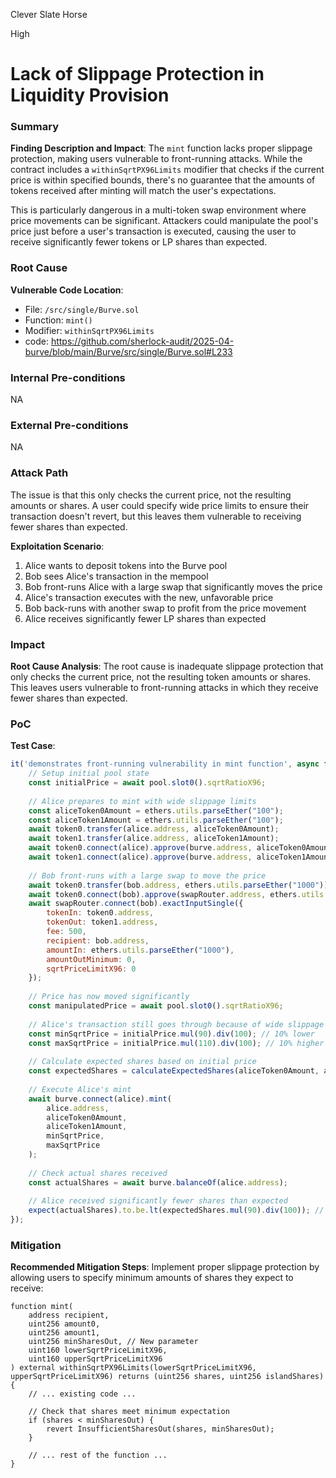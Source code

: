 Clever Slate Horse

High

# Lack of Slippage Protection in Liquidity Provision

### Summary

**Finding Description and Impact**:
The `mint` function lacks proper slippage protection, making users vulnerable to front-running attacks. While the contract includes a `withinSqrtPX96Limits` modifier that checks if the current price is within specified bounds, there's no guarantee that the amounts of tokens received after minting will match the user's expectations.

This is particularly dangerous in a multi-token swap environment where price movements can be significant. Attackers could manipulate the pool's price just before a user's transaction is executed, causing the user to receive significantly fewer tokens or LP shares than expected.


### Root Cause

**Vulnerable Code Location**:
- File: `/src/single/Burve.sol`
- Function: `mint()`
- Modifier: `withinSqrtPX96Limits`
- code: https://github.com/sherlock-audit/2025-04-burve/blob/main/Burve/src/single/Burve.sol#L233

### Internal Pre-conditions

NA

### External Pre-conditions

NA

### Attack Path

The issue is that this only checks the current price, not the resulting amounts or shares. A user could specify wide price limits to ensure their transaction doesn't revert, but this leaves them vulnerable to receiving fewer shares than expected.

**Exploitation Scenario**:
1. Alice wants to deposit tokens into the Burve pool
2. Bob sees Alice's transaction in the mempool
3. Bob front-runs Alice with a large swap that significantly moves the price
4. Alice's transaction executes with the new, unfavorable price
5. Bob back-runs with another swap to profit from the price movement
6. Alice receives significantly fewer LP shares than expected

### Impact

**Root Cause Analysis**:
The root cause is inadequate slippage protection that only checks the current price, not the resulting token amounts or shares. This leaves users vulnerable to front-running attacks in which they receive fewer shares than expected.

### PoC

**Test Case**:
```javascript
it('demonstrates front-running vulnerability in mint function', async function () {
    // Setup initial pool state
    const initialPrice = await pool.slot0().sqrtRatioX96;
    
    // Alice prepares to mint with wide slippage limits
    const aliceToken0Amount = ethers.utils.parseEther("100");
    const aliceToken1Amount = ethers.utils.parseEther("100");
    await token0.transfer(alice.address, aliceToken0Amount);
    await token1.transfer(alice.address, aliceToken1Amount);
    await token0.connect(alice).approve(burve.address, aliceToken0Amount);
    await token1.connect(alice).approve(burve.address, aliceToken1Amount);
    
    // Bob front-runs with a large swap to move the price
    await token0.transfer(bob.address, ethers.utils.parseEther("1000"));
    await token0.connect(bob).approve(swapRouter.address, ethers.utils.parseEther("1000"));
    await swapRouter.connect(bob).exactInputSingle({
        tokenIn: token0.address,
        tokenOut: token1.address,
        fee: 500,
        recipient: bob.address,
        amountIn: ethers.utils.parseEther("1000"),
        amountOutMinimum: 0,
        sqrtPriceLimitX96: 0
    });
    
    // Price has now moved significantly
    const manipulatedPrice = await pool.slot0().sqrtRatioX96;
    
    // Alice's transaction still goes through because of wide slippage limits
    const minSqrtPrice = initialPrice.mul(90).div(100); // 10% lower
    const maxSqrtPrice = initialPrice.mul(110).div(100); // 10% higher
    
    // Calculate expected shares based on initial price
    const expectedShares = calculateExpectedShares(aliceToken0Amount, aliceToken1Amount, initialPrice);
    
    // Execute Alice's mint
    await burve.connect(alice).mint(
        alice.address,
        aliceToken0Amount,
        aliceToken1Amount,
        minSqrtPrice,
        maxSqrtPrice
    );
    
    // Check actual shares received
    const actualShares = await burve.balanceOf(alice.address);
    
    // Alice received significantly fewer shares than expected
    expect(actualShares).to.be.lt(expectedShares.mul(90).div(100)); // More than 10% loss
});
```

### Mitigation

**Recommended Mitigation Steps**:
Implement proper slippage protection by allowing users to specify minimum amounts of shares they expect to receive:

```solidity
function mint(
    address recipient,
    uint256 amount0,
    uint256 amount1,
    uint256 minSharesOut, // New parameter
    uint160 lowerSqrtPriceLimitX96,
    uint160 upperSqrtPriceLimitX96
) external withinSqrtPX96Limits(lowerSqrtPriceLimitX96, upperSqrtPriceLimitX96) returns (uint256 shares, uint256 islandShares) {
    // ... existing code ...
    
    // Check that shares meet minimum expectation
    if (shares < minSharesOut) {
        revert InsufficientSharesOut(shares, minSharesOut);
    }
    
    // ... rest of the function ...
}
```